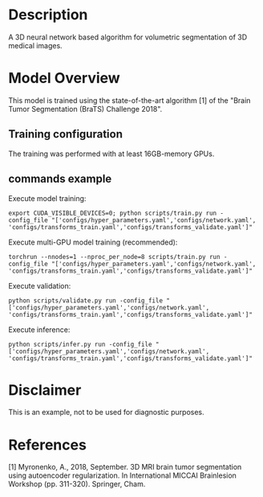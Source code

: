 # Description

A 3D neural network based algorithm for volumetric segmentation of 3D medical images.

# Model Overview

This model is trained using the state-of-the-art algorithm [1] of the "Brain Tumor Segmentation (BraTS) Challenge 2018".

## Training configuration

The training was performed with at least 16GB-memory GPUs.

## commands example

Execute model training:

```
export CUDA_VISIBLE_DEVICES=0; python scripts/train.py run -config_file "['configs/hyper_parameters.yaml','configs/network.yaml', 'configs/transforms_train.yaml','configs/transforms_validate.yaml']"
```

Execute multi-GPU model training (recommended):

```
torchrun --nnodes=1 --nproc_per_node=8 scripts/train.py run -config_file "['configs/hyper_parameters.yaml','configs/network.yaml', 'configs/transforms_train.yaml','configs/transforms_validate.yaml']"
```

Execute validation:

```
python scripts/validate.py run -config_file "['configs/hyper_parameters.yaml','configs/network.yaml', 'configs/transforms_train.yaml','configs/transforms_validate.yaml']"
```

Execute inference:

```
python scripts/infer.py run -config_file "['configs/hyper_parameters.yaml','configs/network.yaml', 'configs/transforms_train.yaml','configs/transforms_validate.yaml']"
```

# Disclaimer

This is an example, not to be used for diagnostic purposes.

# References

[1] Myronenko, A., 2018, September. 3D MRI brain tumor segmentation using autoencoder regularization. In International MICCAI Brainlesion Workshop (pp. 311-320). Springer, Cham.
